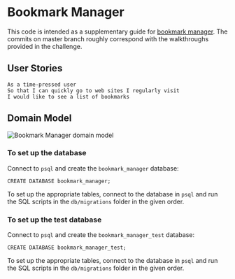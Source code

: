 # Bookmark Manager

 This code is intended as a supplementary guide for [bookmark manager](https://github.com/makersacademy/course/tree/master/bookmark_manager). The commits on master branch roughly correspond with the walkthroughs provided in the challenge.

 ## User Stories

 ```
 As a time-pressed user
 So that I can quickly go to web sites I regularly visit
 I would like to see a list of bookmarks
 ```

 ## Domain Model

 ![Bookmark Manager domain model](./public/images/bookmark_manager_1.png)

 ### To set up the database

 Connect to `psql` and create the `bookmark_manager` database:

 ```
 CREATE DATABASE bookmark_manager;
 ```

 To set up the appropriate tables, connect to the database in `psql` and run the SQL scripts in the `db/migrations` folder in the given order.

 ### To set up the test database

 Connect to `psql` and create the `bookmark_manager_test` database:

 ```
 CREATE DATABASE bookmark_manager_test;
 ```

 To set up the appropriate tables, connect to the database in `psql` and run the SQL scripts in the `db/migrations` folder in the given order.
